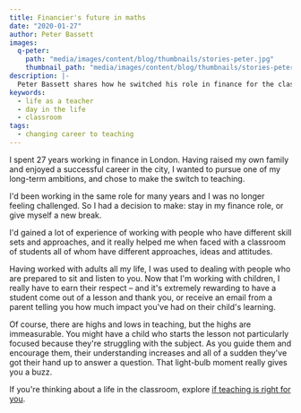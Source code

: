 ```yaml
---
title: Financier's future in maths
date: "2020-01-27"
author: Peter Bassett
images:
  q-peter:
    path: "media/images/content/blog/thumbnails/stories-peter.jpg"
    thumbnail_path: "media/images/content/blog/thumbnails/stories-peter.jpg"
description: |-
  Peter Bassett shares how he switched his role in finance for the classroom.
keywords:
  - life as a teacher
  - day in the life
  - classroom
tags:
  - changing career to teaching
---
```


I spent 27 years working in finance in London. Having raised my own family and enjoyed a successful career in the city, I wanted to pursue one of my long-term ambitions, and chose to make the switch to teaching.

I'd been working in the same role for many years and I was no longer feeling challenged. So I had a decision to make: stay in my finance role, or give myself a new break.

I'd gained a lot of experience of working with people who have different skill sets and approaches, and it really helped me when faced with a classroom of students all of whom have different approaches, ideas and attitudes.

Having worked with adults all my life, I was used to dealing with people who are prepared to sit and listen to you. Now that I'm working with children, I really have to earn their respect – and it's extremely rewarding to have a student come out of a lesson and thank you, or receive an email from a parent telling you how much impact you've had on their child's learning.

Of course, there are highs and lows in teaching, but the highs are immeasurable. You might have a child who starts the lesson not particularly focused because they're struggling with the subject. As you guide them and encourage them, their understanding increases and all of a sudden they've got their hand up to answer a question. That light-bulb moment really gives you a buzz.

If you're thinking about a life in the classroom, explore [if teaching is right for you](/is-teaching-right-for-me).
